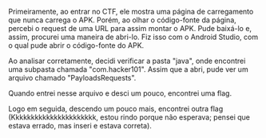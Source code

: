 Primeiramente, ao entrar no CTF, ele mostra uma página de carregamento que nunca carrega o APK. Porém, ao olhar o código-fonte da página, percebi o request de uma URL para assim montar o APK. Pude baixá-lo e, assim, procurei uma maneira de abri-lo. Fiz isso com o Android Studio, com o qual pude abrir o código-fonte do APK.

Ao analisar corretamente, decidi verificar a pasta "java", onde encontrei uma subpasta chamada "com.hacker101". Assim que a abri, pude ver um arquivo chamado "PayloadsRequests".

Quando entrei nesse arquivo e desci um pouco, encontrei uma flag.

Logo em seguida, descendo um pouco mais, encontrei outra flag (Kkkkkkkkkkkkkkkkkkkkkk, estou rindo porque não esperava; pensei que estava errado, mas inseri e estava correta).
